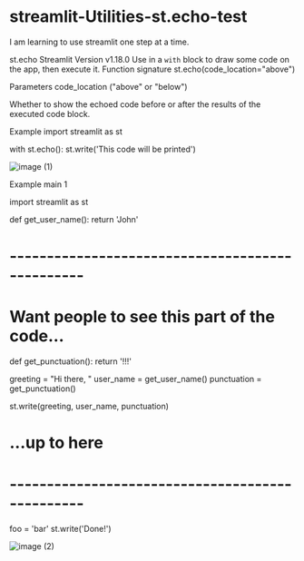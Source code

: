 # streamlit-Utilities-st.echo-test
I am learning to use streamlit one step at a time.

st.echo
Streamlit Version
v1.18.0
Use in a `with` block to draw some code on the app, then execute it.
Function signature
st.echo(code_location="above")

Parameters
code_location ("above" or "below")

Whether to show the echoed code before or after the results of the executed code block.

Example
import streamlit as st

with st.echo():
    st.write('This code will be printed')
    
 ![image (1)](https://user-images.githubusercontent.com/93029661/220639631-d5e13580-9417-4c44-907c-0b0cb04b3273.png)
   
Example main 1

import streamlit as st

def get_user_name():
    return 'John'

# ------------------------------------------------
# Want people to see this part of the code...

def get_punctuation():
    return '!!!'

greeting = "Hi there, "
user_name = get_user_name()
punctuation = get_punctuation()

st.write(greeting, user_name, punctuation)

# ...up to here
# ------------------------------------------------

foo = 'bar'
st.write('Done!')

![image (2)](https://user-images.githubusercontent.com/93029661/220643693-9334a037-1f2a-481c-9830-4f737f8b7efc.png)


